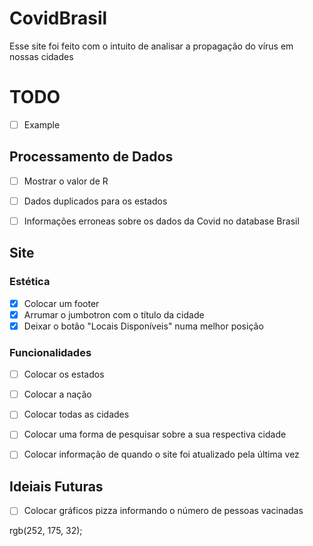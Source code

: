 # CovidBrasil

Esse site foi feito com o intuito de analisar a propagação do vírus em nossas cidades


# TODO 

- [ ] Example

## Processamento de Dados

- [ ] Mostrar o valor de R
- [ ] Dados duplicados para os estados
- [ ] Informações erroneas sobre os dados da Covid no database Brasil 


## Site

### Estética
- [x] Colocar um footer
- [x] Arrumar o jumbotron com o título da cidade
- [x] Deixar o botão "Locais Disponíveis" numa melhor posição

### Funcionalidades

- [ ] Colocar os estados
- [ ] Colocar a nação
- [ ] Colocar todas as cidades
- [ ] Colocar uma forma de pesquisar sobre a sua respectiva cidade
- [ ] Colocar informação de quando o site foi atualizado pela última vez


## Ideiais Futuras
- [ ] Colocar gráficos pizza informando o número de pessoas vacinadas 

rgb(252, 175, 32);
